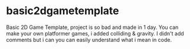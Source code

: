 # basic2dgametemplate
Basic 2D Game Template, project is so bad and made in 1 day. 
You can make your own platformer games, i added colliding & gravity.
I didn't add comments but i can you can easily understand what i mean in code.
